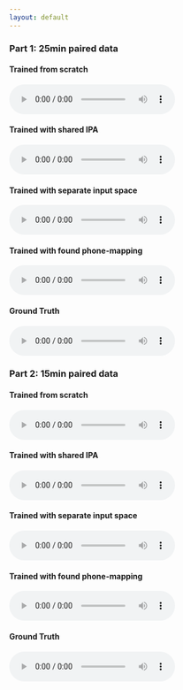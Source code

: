 ```yaml
---
layout: default
---
```


### Part 1: 25min paired data
#### Trained from scratch
<audio src="25min/f05-read-0009_predicted_scratch.wav" controls preload></audio>
#### Trained with shared IPA
<audio src="25min/f05-read-0009_predicted_share.wav" controls preload></audio>
#### Trained with separate input space
<audio src="25min/f05-read-0009_predicted_separate.wav" controls preload></audio>
#### Trained with found phone-mapping
<audio src="25min/f05-read-0009_predicted_map.wav" controls preload></audio>
#### Ground Truth
<audio src="25min/f05-read-0009.wav" controls preload></audio>

### Part 2: 15min paired data
#### Trained from scratch
<audio src="15min/f05-read-0170_predicted_scratch.wav" controls preload></audio>
#### Trained with shared IPA
<audio src="15min/f05-read-0170_predicted_share.wav" controls preload></audio>
#### Trained with separate input space
<audio src="15min/f05-read-0170_predicted_separate.wav" controls preload></audio>
#### Trained with found phone-mapping
<audio src="15min/f05-read-0170_predicted_map.wav" controls preload></audio>
#### Ground Truth
<audio src="15min/f05-read-0170.wav" controls preload></audio>
